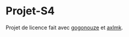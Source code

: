 # Projet-S4
Projet de licence fait avec [gogonouze](https://github.com/gogonouze) et [axlmk](https://github.com/axlmk).
